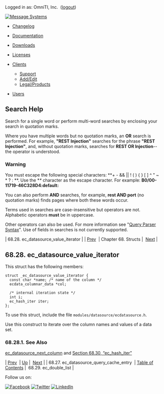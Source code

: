 Logged in as: OmniTI, Inc.  ([logout](https://support.messagesystems.com/logout.php))

[![Message Systems](https://support.messagesystems.com/images/ms-white205.png)](https://support.messagesystems.com/start.php) 

*   [Changelog](https://support.messagesystems.com/start.php?show=changelog)
*   [Documentation](https://support.messagesystems.com/docs/)
*   [Downloads](https://support.messagesystems.com/start.php)

*   [Licenses](https://support.messagesystems.com/license_summary.php)
*   <a href="">Clients</a>
    *   [Support](https://support.messagesystems.com/cs.php)
    *   [Add/Edit](https://support.messagesystems.com/edit_client.php)
    *   [Legal/Products](https://support.messagesystems.com/edit_products.php)
*   [Users](https://support.messagesystems.com/edit_customer.php)

## Search Help

Search for a single word or perform multi-word searches by enclosing your search in quotation marks.

Where you have multiple words but no quotation marks, an **OR** search is performed. For example, **"REST Injection"** searches for the phrase **"REST Injection"**, and, without quotation marks, searches for **REST OR Injection**--the operator is understood.

### Warning

You must escape the following special characters: **+ - && || ! ( ) { } [ ] ^ " ~ * ? : \**. Use the **\** character as the escape character. For example: **B0/00-11719-46C328D4\:default\:**

You can also perform **AND** searches, for example, **rest AND port** (no quotation marks) finds pages where both these words occur.

Terms used in searches are case-insensitive but operators are not. Alphabetic operators **must** be in uppercase.

Other operators can also be used. For more information see "[Query Parser Syntax](https://lucene.apache.org/core/old_versioned_docs/versions/3_0_0/queryparsersyntax.html)". Use of fields in searches is not currently supported.

| 68.28. ec_datasource_value_iterator |
| [Prev](structs.ec_datasource_query_cache_entry.php)  | Chapter 68. Structs |  [Next](structs.ec_double_list.php) |

## 68.28. ec_datasource_value_iterator

This struct has the following members:

```
struct _ec_datasource_value_iterator {
  const char *name; /* name of the column */
  ecdata_columnar_data *col;

  /* internal iteration state */
  int i;
  ec_hash_iter iter;
};
```

To use this struct, include the file `modules/datasource/ecdatasource.h`.

Use this construct to iterate over the column names and values of a data set.

### 68.28.1. See Also

[ec_datasource_next_column](apis.ec_datasource_next_column.php "ec_datasource_next_column") and [Section 68.30, “ec_hash_iter”](structs.ec_hash_iter.php "68.30. ec_hash_iter")

| [Prev](structs.ec_datasource_query_cache_entry.php)  | [Up](structs.php) |  [Next](structs.ec_double_list.php) |
| 68.27. ec_datasource_query_cache_entry  | [Table of Contents](index.php) |  68.29. ec_double_list |

Follow us on:

[![Facebook](https://support.messagesystems.com/images/icon-facebook.png)](http://www.facebook.com/messagesystems) [![Twitter](https://support.messagesystems.com/images/icon-twitter.png)](http://twitter.com/#!/MessageSystems) [![LinkedIn](https://support.messagesystems.com/images/icon-linkedin.png)](http://www.linkedin.com/company/message-systems)